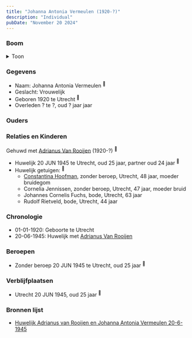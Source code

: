```yaml
---
title: "Johanna Antonia Vermeulen (1920-?)"
description: "Individual"
pubDate: "November 20 2024"
---
```


### Boom
<details><summary>Toon</summary>

![test](https://www.plantuml.com/plantuml/svg/dP9FRy8m3CNl-HGM77P22dImWIh-JQqq3XFQ1bUK9XxDcZeeIOKgn7TV1zN6QOVTBFlvlPyiptqGBbIbORxGT11Eb909MUoThKWzMMCT12V8DoEam7Aj4AHsqk2rnl8GQYYnpD3vQyi7T6X3VK1suogDy1vE302MrYbqxxcM1Q7tSLmAJTCfHEpCs1siBr6UiUjAPsLpGIHWGS6I5h15Ls9ba3eWF3nptd_ay6FIJPT9b4HDqkb3er5dY2UPoEfTPaCmE9b2VppWi0aEPHvkHBweZDa9KZlfhFUPRTWQzGnctrWjoq8vBQZoi1K4hzRgpnkCXp50DudIORhy8tumWhTa_I-A5YAU754fJVjlDmwhpKlZTZ-ySAISyn67hj7xFDHeZ3qsB6VMdgdNQnMi1Vvji3cIQZxX2m00)
</details>

### Gegevens
- Naam: Johanna Antonia Vermeulen <sup><a href="../s00301/" style="text-decoration:none" title="Huwelijk Adrianus van Rooijen en Johanna Antonia Vermeulen 20-6-1945">:link:</a></sup>
- Geslacht: Vrouwelijk
- Geboren 1920 te Utrecht <sup><a href="../s00301/" style="text-decoration:none" title="Huwelijk Adrianus van Rooijen en Johanna Antonia Vermeulen 20-6-1945">:link:</a></sup>
- Overleden ? te ?, oud ? jaar jaar 

### Ouders

### Relaties en Kinderen

Gehuwd met [Adrianus Van Rooijen](../i00179/) (1920-?) <sup><a href="../s00301/" style="text-decoration:none" title="Huwelijk Adrianus van Rooijen en Johanna Antonia Vermeulen 20-6-1945">:link:</a></sup>
- Huwelijk 20 JUN 1945 te Utrecht, oud 25 jaar, partner oud 24 jaar <sup><a href="../s00301/" style="text-decoration:none" title="Huwelijk Adrianus van Rooijen en Johanna Antonia Vermeulen 20-6-1945">:link:</a></sup>
- Huwelijk getuigen:  <sup><a href="../s00301/" style="text-decoration:none" title="Huwelijk Adrianus van Rooijen en Johanna Antonia Vermeulen 20-6-1945">:link:</a></sup>
  - [Constantina Hoofman](../i00011/), zonder beroep, Utrecht, 48 jaar, moeder bruidegom
  - Cornelia Jennissen, zonder beroep, Utrecht, 47 jaar, moeder bruid
  - Johannes Cornelis Fuchs, bode, Utrecht, 63 jaar
  - Rudolf Rietveld, bode, Utrecht, 44 jaar

### Chronologie
- 01-01-1920: Geboorte te Utrecht
- 20-06-1945: Huwelijk met [Adrianus Van Rooijen](../i00179/)

### Beroepen
- Zonder beroep 20 JUN 1945 te Utrecht, oud 25 jaar <sup><a href="../s00301/" style="text-decoration:none" title="Huwelijk Adrianus van Rooijen en Johanna Antonia Vermeulen 20-6-1945">:link:</a></sup>

### Verblijfplaatsen
- Utrecht  20 JUN 1945, oud 25 jaar  <sup><a href="../s00301/" style="text-decoration:none" title="Huwelijk Adrianus van Rooijen en Johanna Antonia Vermeulen 20-6-1945">:link:</a></sup>

### Bronnen lijst
- [Huwelijk Adrianus van Rooijen en Johanna Antonia Vermeulen 20-6-1945](../s00301/)